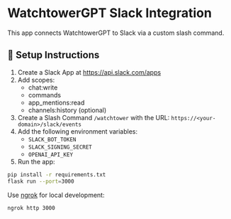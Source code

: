 # WatchtowerGPT Slack Integration

This app connects WatchtowerGPT to Slack via a custom slash command.

## 🔧 Setup Instructions

1. Create a Slack App at https://api.slack.com/apps
2. Add scopes:
   - chat:write
   - commands
   - app_mentions:read
   - channels:history (optional)
3. Create a Slash Command `/watchtower` with the URL: `https://<your-domain>/slack/events`
4. Add the following environment variables:
   - `SLACK_BOT_TOKEN`
   - `SLACK_SIGNING_SECRET`
   - `OPENAI_API_KEY`
5. Run the app:
```bash
pip install -r requirements.txt
flask run --port=3000
```

Use [ngrok](https://ngrok.com/) for local development:
```bash
ngrok http 3000
```
